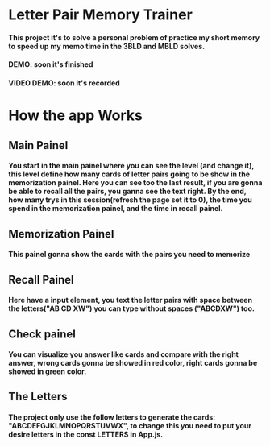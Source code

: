 # Letter Pair Memory Trainer

#### This project it's to solve a personal problem of practice my short memory to speed up my memo time in the 3BLD and MBLD solves.

#### DEMO: soon it's finished

#### VIDEO DEMO: soon it's recorded

# How the app Works

## Main Painel
#### You start in the main painel where you can see the level (and change it), this level define how many cards of letter pairs going to be show in the memorization painel. Here you can see too the last result, if you are gonna be able to recall all the pairs, you ganna see the text right. By the end, how many trys in this session(refresh the page set it to 0), the time you spend in the memorization painel, and the time in recall painel.

## Memorization Painel
#### This painel gonna show the cards with the pairs you need to memorize

## Recall Painel
#### Here have a input element, you text the letter pairs with space between the letters("AB CD XW") you can type without spaces ("ABCDXW") too.

## Check painel
#### You can visualize you answer like cards and compare with the right answer, wrong cards gonna be showed in red color, right cards gonna be showed in green color. 

## The Letters
#### The project only use the follow letters to generate the cards: "ABCDEFGJKLMNOPQRSTUVWX", to change this you need to put your desire letters in the const LETTERS in App.js.
